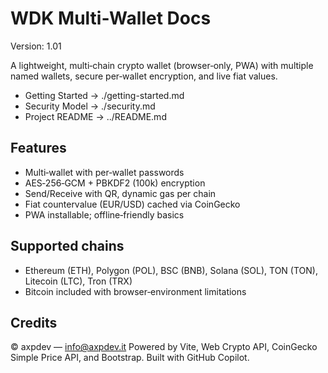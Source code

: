 # WDK Multi‑Wallet Docs

Version: 1.01

A lightweight, multi‑chain crypto wallet (browser‑only, PWA) with multiple named wallets, secure per‑wallet encryption, and live fiat values.

- Getting Started → ./getting-started.md
- Security Model → ./security.md
- Project README → ../README.md

## Features

- Multi‑wallet with per‑wallet passwords
- AES‑256‑GCM + PBKDF2 (100k) encryption
- Send/Receive with QR, dynamic gas per chain
- Fiat countervalue (EUR/USD) cached via CoinGecko
- PWA installable; offline‑friendly basics

## Supported chains

- Ethereum (ETH), Polygon (POL), BSC (BNB), Solana (SOL), TON (TON), Litecoin (LTC), Tron (TRX)
- Bitcoin included with browser‑environment limitations

## Credits

© axpdev — info@axpdev.it
Powered by Vite, Web Crypto API, CoinGecko Simple Price API, and Bootstrap.
Built with GitHub Copilot.